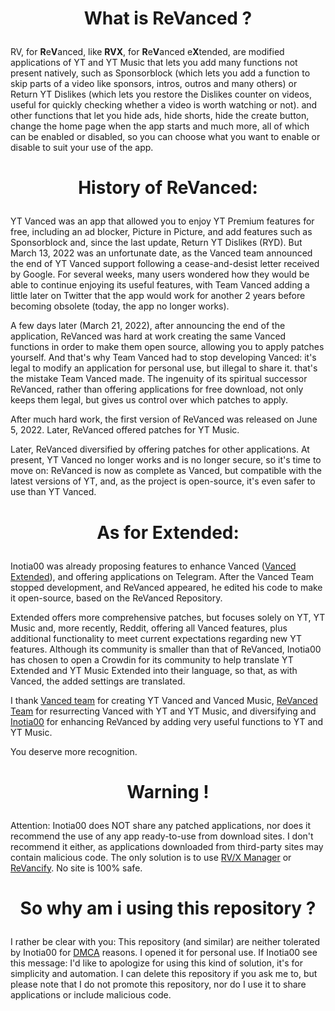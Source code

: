 # <p align="center"> What is ReVanced ?

RV, for **R**e**V**anced, like **RVX**, for **R**e**V**anced e**X**tended, are modified applications of YT and YT Music  that lets you add many functions not present natively, such as Sponsorblock (which lets you add a function to skip parts of a video like sponsors, intros, outros and many others) or Return YT Dislikes (which lets you restore the Dislikes counter on videos, useful for quickly checking whether a video is worth watching or not). and other functions that let you hide ads, hide shorts, hide the create button, change the home page when the app starts and much more, all of which can be enabled or disabled, so you can choose what you want to enable or disable to suit your use of the app.

# <p align="center"> History of ReVanced:

YT Vanced was an app that allowed you to enjoy YT Premium features for free, including an ad blocker, Picture in Picture, and add features such as Sponsorblock and, since the last update, Return YT Dislikes (RYD). But March 13, 2022 was an unfortunate date, as the Vanced team announced the end of YT Vanced support following a cease-and-desist letter received by Google. For several weeks, many users wondered how they would be able to continue enjoying its useful features, with Team Vanced adding a little later on Twitter that the app would work for another 2 years before becoming obsolete (today, the app no longer works).

A few days later (March 21, 2022), after announcing the end of the application, ReVanced was hard at work creating the same Vanced functions in order to make them open source, allowing you to apply patches yourself. And that's why Team Vanced had to stop developing Vanced: it's legal to modify an application for personal use, but illegal to share it. that's the mistake Team Vanced made. The ingenuity of its spiritual successor ReVanced, rather than offering applications for free download, not only keeps them legal, but gives us control over which patches to apply.

After much hard work, the first version of ReVanced was released on June 5, 2022. Later, ReVanced offered patches for YT Music.

Later, ReVanced diversified by offering patches for other applications. At present, YT Vanced no longer works and is no longer secure, so it's time to move on: ReVanced is now as complete as Vanced, but compatible with the latest versions of YT, and, as the project is open-source, it's even safer to use than YT Vanced.

# <p align="center"> As for Extended:
Inotia00 was already proposing features to enhance Vanced ([Vanced Extended](https://t.me/vanced_mod_archive)), and offering applications on Telegram.
After the Vanced Team stopped development, and ReVanced appeared, he edited his code to make it open-source, based on the ReVanced Repository.

Extended offers more comprehensive patches, but focuses solely on YT, YT Music and, more recently, Reddit, offering all Vanced features, plus additional functionality to meet current expectations regarding new YT features. Although its community is smaller than that of ReVanced, Inotia00 has chosen to open a Crowdin for its community to help translate YT Extended and YT Music Extended into their language, so that, as with Vanced, the added settings are translated.

I thank [Vanced team](https://github.com/TeamVanced) for creating YT Vanced and Vanced Music, [ReVanced Team](https://github.com/ReVanced) for resurrecting Vanced with YT and YT Music, and diversifying and [Inotia00](https://github.com/inotia00) for enhancing ReVanced by adding very useful functions to YT and YT Music.

You deserve more recognition.

# <p align="center"> Warning !

Attention: Inotia00 does NOT share any patched applications, nor does it recommend the use of any app ready-to-use from download sites. I don't recommend it either, as applications downloaded from third-party sites may contain malicious code. The only solution is to use [RV/X Manager](https://github.com/Kevinr99089/Extended.Builder/blob/main/install.md#for-installing-with-revanced-manager-please-follow-this-tutorial) or [ReVancify](https://github.com/Kevinr99089/Extended.Builder/blob/main/install.md#for-installing-with-revancify-please-follow-this-tutorial). No site is 100% safe.

# <p align="center"> So why am i using this repository ?

I rather be clear with you: This repository (and similar)  are neither tolerated by Inotia00 for [DMCA](https://en.m.wikipedia.org/wiki/Digital_Millennium_Copyright_Act) reasons. I opened it for personal use. If Inotia00 see this message: I'd like to apologize for using this kind of solution, it's for simplicity and automation. I can delete this repository if you ask me to, but please note that I do not promote this repository, nor do I use it to share applications or include malicious code.
